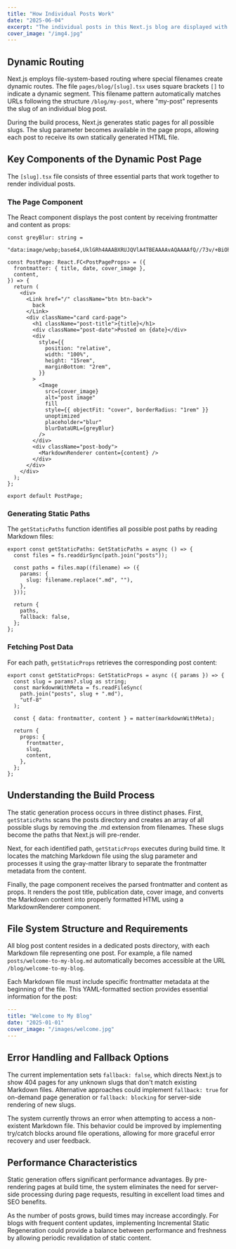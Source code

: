 ```yaml
---
title: "How Individual Posts Work"
date: "2025-06-04"
excerpt: "The individual posts in this Next.js blog are displayed with dynamic routing."
cover_image: "/img4.jpg"
---
```


## Dynamic Routing

Next.js employs file-system-based routing where special filenames create dynamic routes. The file `pages/blog/[slug].tsx` uses square brackets `[]` to indicate a dynamic segment. This filename pattern automatically matches URLs following the structure `/blog/my-post`, where "my-post" represents the slug of an individual blog post.

During the build process, Next.js generates static pages for all possible slugs. The slug parameter becomes available in the page props, allowing each post to receive its own statically generated HTML file.

## Key Components of the Dynamic Post Page

The `[slug].tsx` file consists of three essential parts that work together to render individual posts.

### The Page Component

The React component displays the post content by receiving frontmatter and content as props:

```tsx
const greyBlur: string =
  "data:image/webp;base64,UklGRh4AAABXRUJQVlA4TBEAAAAvAQAAAAfQ//73v/+BiOh/AAA=";

const PostPage: React.FC<PostPageProps> = ({
  frontmatter: { title, date, cover_image },
  content,
}) => {
  return (
    <div>
      <Link href="/" className="btn btn-back">
        back
      </Link>
      <div className="card card-page">
        <h1 className="post-title">{title}</h1>
        <div className="post-date">Posted on {date}</div>
        <div
          style={{
            position: "relative",
            width: "100%",
            height: "15rem",
            marginBottom: "2rem",
          }}
        >
          <Image
            src={cover_image}
            alt="post image"
            fill
            style={{ objectFit: "cover", borderRadius: "1rem" }}
            unoptimized
            placeholder="blur"
            blurDataURL={greyBlur}
          />
        </div>
        <div className="post-body">
          <MarkdownRenderer content={content} />
        </div>
      </div>
    </div>
  );
};

export default PostPage;
```

### Generating Static Paths

The `getStaticPaths` function identifies all possible post paths by reading Markdown files:

```tsx
export const getStaticPaths: GetStaticPaths = async () => {
  const files = fs.readdirSync(path.join("posts"));

  const paths = files.map((filename) => ({
    params: {
      slug: filename.replace(".md", ""),
    },
  }));

  return {
    paths,
    fallback: false,
  };
};
```

### Fetching Post Data

For each path, `getStaticProps` retrieves the corresponding post content:

```tsx
export const getStaticProps: GetStaticProps = async ({ params }) => {
  const slug = params?.slug as string;
  const markdownWithMeta = fs.readFileSync(
    path.join("posts", slug + ".md"),
    "utf-8"
  );

  const { data: frontmatter, content } = matter(markdownWithMeta);

  return {
    props: {
      frontmatter,
      slug,
      content,
    },
  };
};
```

## Understanding the Build Process

The static generation process occurs in three distinct phases. First, `getStaticPaths` scans the posts directory and creates an array of all possible slugs by removing the .md extension from filenames. These slugs become the paths that Next.js will pre-render.

Next, for each identified path, `getStaticProps` executes during build time. It locates the matching Markdown file using the slug parameter and processes it using the gray-matter library to separate the frontmatter metadata from the content.

Finally, the page component receives the parsed frontmatter and content as props. It renders the post title, publication date, cover image, and converts the Markdown content into properly formatted HTML using a MarkdownRenderer component.

## File System Structure and Requirements

All blog post content resides in a dedicated posts directory, with each Markdown file representing one post. For example, a file named `posts/welcome-to-my-blog.md` automatically becomes accessible at the URL `/blog/welcome-to-my-blog`.

Each Markdown file must include specific frontmatter metadata at the beginning of the file. This YAML-formatted section provides essential information for the post:

```yaml
---
title: "Welcome to My Blog"
date: "2025-01-01"
cover_image: "/images/welcome.jpg"
---
```

## Error Handling and Fallback Options

The current implementation sets `fallback: false`, which directs Next.js to show 404 pages for any unknown slugs that don't match existing Markdown files. Alternative approaches could implement `fallback: true` for on-demand page generation or `fallback: blocking` for server-side rendering of new slugs.

The system currently throws an error when attempting to access a non-existent Markdown file. This behavior could be improved by implementing try/catch blocks around file operations, allowing for more graceful error recovery and user feedback.

## Performance Characteristics

Static generation offers significant performance advantages. By pre-rendering pages at build time, the system eliminates the need for server-side processing during page requests, resulting in excellent load times and SEO benefits.

As the number of posts grows, build times may increase accordingly. For blogs with frequent content updates, implementing Incremental Static Regeneration could provide a balance between performance and freshness by allowing periodic revalidation of static content.
